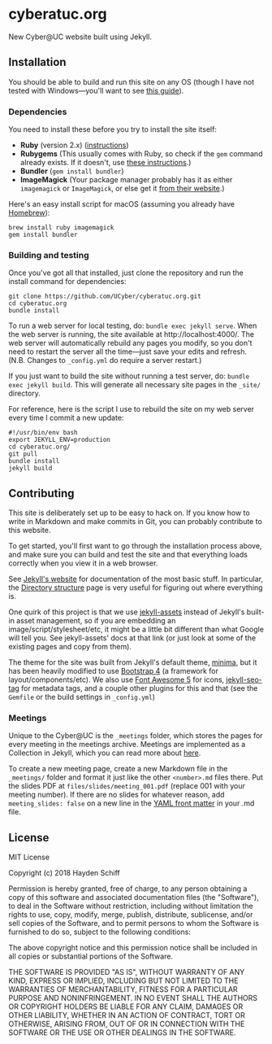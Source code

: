 # cyberatuc.org

New Cyber@UC website built using Jekyll.

## Installation
You should be able to build and run this site on any OS (though I have not tested with Windows—you'll want to see [this guide](https://jekyllrb.com/docs/windows/)).

### Dependencies
You need to install these before you try to install the site itself:

* **Ruby** (version 2.x) ([instructions](https://www.ruby-lang.org/en/documentation/installation/))
* **Rubygems** (This usually comes with Ruby, so check if the `gem` command already exists. If it doesn't, use [these instructions](https://rubygems.org/pages/download).)
* **Bundler** (`gem install bundler`)
* **ImageMagick** (Your package manager probably has it as either `imagemagick` or `ImageMagick`, or else get it [from their website](https://www.imagemagick.org/script/download.php).)

Here's an easy install script for macOS (assuming you already have [Homebrew](https://brew.sh)):
```
brew install ruby imagemagick
gem install bundler
```

### Building and testing

Once you've got all that installed, just clone the repository and run the install command for dependencies:
```
git clone https://github.com/UCyber/cyberatuc.org.git
cd cyberatuc.org
bundle install
```

To run a web server for local testing, do: `bundle exec jekyll serve`. When the web server is running, the site available at http://localhost:4000/. The web server will automatically rebuild any pages you modify, so you don't need to restart the server all the time—just save your edits and refresh. (N.B. Changes to `_config.yml` do require a server restart.)

If you just want to build the site without running a test server, do: `bundle exec jekyll build`. This will generate all necessary site pages in the `_site/` directory.

For reference, here is the script I use to rebuild the site on my web server every time I commit a new update:
```
#!/usr/bin/env bash
export JEKYLL_ENV=production
cd cyberatuc.org/
git pull
bundle install
jekyll build
```
## Contributing
This site is deliberately set up to be easy to hack on. If you know how to write in Markdown and make commits in Git, you can probably contribute to this website.

To get started, you'll first want to go through the installation process above, and make sure you can build and test the site and that everything loads correctly when you view it in a web browser.

See [Jekyll's website](https://jekyllrb.com/) for documentation of the most basic stuff. In particular, the [Directory structure](https://jekyllrb.com/docs/structure/) page is very useful for figuring out where everything is.

One quirk of this project is that we use [jekyll-assets](https://github.com/envygeeks/jekyll-assets) instead of Jekyll's built-in asset management, so if you are embedding an image/script/stylesheet/etc, it might be a little bit different than what Google will tell you. See jekyll-assets' docs at that link (or just look at some of the existing pages and copy from them).

The theme for the site was built from Jekyll's default theme, [minima](https://github.com/jekyll/minima), but it has been heavily modified to use [Bootstrap 4](http://getbootstrap.com/) (a framework for layout/components/etc). We also use [Font Awesome 5](https://fontawesome.com/) for icons, [jekyll-seo-tag](https://github.com/jekyll/jekyll-seo-tag) for metadata tags, and a couple other plugins for this and that (see the `Gemfile` or the build settings in `_config.yml`)

### Meetings

Unique to the Cyber@UC is the `_meetings` folder, which stores the pages for every meeting in the meetings archive. Meetings are implemented as a Collection in Jekyll, which you can read more about [here](https://jekyllrb.com/docs/collections/).

To create a new meeting page, create a new Markdown file in the `_meetings/` folder and format it just like the other `<number>.md` files there. Put the slides PDF at `files/slides/meeting_001.pdf` (replace 001 with your meeting number). If there are no slides for whatever reason, add `meeting_slides: false` on a new line in the [YAML front matter](https://jekyllrb.com/docs/frontmatter/) in your .md file.

## License
MIT License

Copyright (c) 2018 Hayden Schiff

Permission is hereby granted, free of charge, to any person obtaining a copy
of this software and associated documentation files (the "Software"), to deal
in the Software without restriction, including without limitation the rights
to use, copy, modify, merge, publish, distribute, sublicense, and/or sell
copies of the Software, and to permit persons to whom the Software is
furnished to do so, subject to the following conditions:

The above copyright notice and this permission notice shall be included in all
copies or substantial portions of the Software.

THE SOFTWARE IS PROVIDED "AS IS", WITHOUT WARRANTY OF ANY KIND, EXPRESS OR
IMPLIED, INCLUDING BUT NOT LIMITED TO THE WARRANTIES OF MERCHANTABILITY,
FITNESS FOR A PARTICULAR PURPOSE AND NONINFRINGEMENT. IN NO EVENT SHALL THE
AUTHORS OR COPYRIGHT HOLDERS BE LIABLE FOR ANY CLAIM, DAMAGES OR OTHER
LIABILITY, WHETHER IN AN ACTION OF CONTRACT, TORT OR OTHERWISE, ARISING FROM,
OUT OF OR IN CONNECTION WITH THE SOFTWARE OR THE USE OR OTHER DEALINGS IN THE
SOFTWARE.
